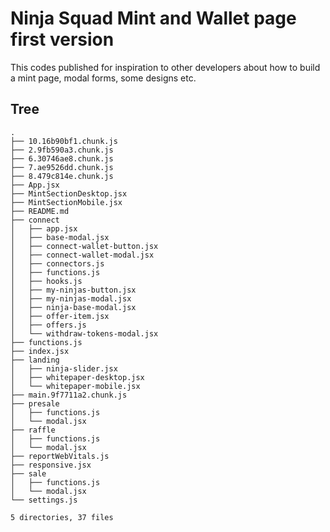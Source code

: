 # Ninja Squad Mint and Wallet page first version
This codes published for inspiration to other developers about how to build a mint page, modal forms, some designs etc.

## Tree
```
.
├── 10.16b90bf1.chunk.js
├── 2.9fb590a3.chunk.js
├── 6.30746ae8.chunk.js
├── 7.ae9526dd.chunk.js
├── 8.479c814e.chunk.js
├── App.jsx
├── MintSectionDesktop.jsx
├── MintSectionMobile.jsx
├── README.md
├── connect
│   ├── app.jsx
│   ├── base-modal.jsx
│   ├── connect-wallet-button.jsx
│   ├── connect-wallet-modal.jsx
│   ├── connectors.js
│   ├── functions.js
│   ├── hooks.js
│   ├── my-ninjas-button.jsx
│   ├── my-ninjas-modal.jsx
│   ├── ninja-base-modal.jsx
│   ├── offer-item.jsx
│   ├── offers.js
│   └── withdraw-tokens-modal.jsx
├── functions.js
├── index.jsx
├── landing
│   ├── ninja-slider.jsx
│   ├── whitepaper-desktop.jsx
│   └── whitepaper-mobile.jsx
├── main.9f7711a2.chunk.js
├── presale
│   ├── functions.js
│   └── modal.jsx
├── raffle
│   ├── functions.js
│   └── modal.jsx
├── reportWebVitals.js
├── responsive.jsx
├── sale
│   ├── functions.js
│   └── modal.jsx
└── settings.js

5 directories, 37 files
```